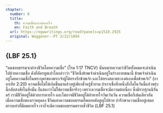 ```yaml
---
chapter:
  number: 8
  title:
    th: ความเชื่อและลมหายใจ
    en: Faith and Breath
  url: https://egwwritings.org/read?panels=p1518.2925
  original: Waggoner--PT 3/22/1894
---
```


## {LBF 25.1}

“คนชอบธรรมจะดำรงชีวิตโดยความเชื่อ” (โรม 1:17 TNCV) นั่นหมายความว่าชีวิตทั้งหมดจะดำเนินไปด้วยความเชื่อ ดังที่อัครทูตเปาโลกล่าวว่า “ชีวิตซึ่งข้าพเจ้าดำเนินอยู่ในร่างกายขณะนี้ ข้าพเจ้าดำเนินอยู่โดยความเชื่อในพระบุตรของพระเจ้าผู้ได้ทรงรักข้าพเจ้า และได้ทรงสละพระองค์เองเพื่อข้าพเจ้า” (กาลาเทีย 2:20) ความเชื่อไม่ได้เกิดขึ้นมาแล้วอยู่เพียงชั่วครู่ชั่วยาม ถ้าเราเชื่อสิ่งหนึ่งสิ่งใดในวันนี้แล้วพรุ่งนี้กลับสงสัยในสิ่งนั้น ก็แสดงว่าไม่ใช่ความเชื่อจริงๆ เพราะความเชื่อจะมีความต่อเนื่อง ซึ่งมีรากฐานนิรันดร์ เรามีชีวิตอยู่ได้ด้วยการหายใจ และไม่อาจมีชีวิตอยู่ได้ถ้าหายใจวันเว้นวัน ความเชื่อก็เช่นเดียวกัน เมื่อความเชื่อของเราหยุดลง ชีวิตแห่งความชอบธรรมก็พลอยดับสูญไปด้วย ถ้ารักษาความเชื่ออยู่เสมอตราบเท่าที่มีลมหายใจ เราก็จะมีความชอบธรรมตราบชั่วชีวิต {LBF 25.1}

